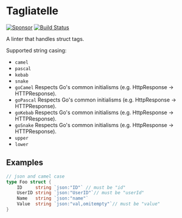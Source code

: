 # Tagliatelle

[![Sponsor](https://img.shields.io/badge/Sponsor%20me-%E2%9D%A4%EF%B8%8F-pink)](https://github.com/sponsors/ldez)
[![Build Status](https://github.com/ldez/tagliatelle/workflows/Main/badge.svg?branch=master)](https://github.com/ldez/tagliatelle/actions)

A linter that handles struct tags.

Supported string casing:

- `camel`
- `pascal`
- `kebab`
- `snake`
- `goCamel` Respects Go's common initialisms (e.g. HttpResponse -> HTTPResponse).
- `goPascal` Respects Go's common initialisms (e.g. HttpResponse -> HTTPResponse).
- `goKebab` Respects Go's common initialisms (e.g. HttpResponse -> HTTPResponse).
- `goSnake` Respects Go's common initialisms (e.g. HttpResponse -> HTTPResponse).
- `upper`
- `lower`

## Examples

```go
// json and camel case
type Foo struct {
    ID     string `json:"ID"` // must be "id"
    UserID string `json:"UserID"`// must be "userId"
    Name   string `json:"name"`
    Value  string `json:"val,omitempty"`// must be "value"
}
```
